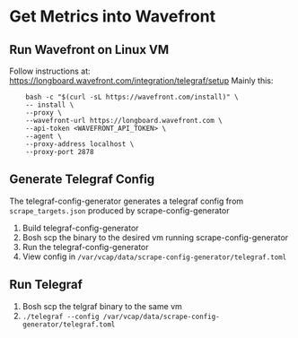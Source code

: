 # Get Metrics into Wavefront

## Run Wavefront on Linux VM
Follow instructions at: https://longboard.wavefront.com/integration/telegraf/setup
Mainly this:
```
    bash -c "$(curl -sL https://wavefront.com/install)" \
    -- install \
    --proxy \
    --wavefront-url https://longboard.wavefront.com \
    --api-token <WAVEFRONT_API_TOKEN> \
    --agent \
    --proxy-address localhost \
    --proxy-port 2878
```

## Generate Telegraf Config
The telegraf-config-generator generates a telegraf config from `scrape_targets.json` produced by scrape-config-generator

1. Build telegraf-config-generator
1. Bosh scp the binary to the desired vm running scrape-config-generator
1. Run the telegraf-config-generator
1. View config in `/var/vcap/data/scrape-config-generator/telegraf.toml`

## Run Telegraf

1. Bosh scp the telgraf binary to the same vm
1. `./telegraf --config /var/vcap/data/scrape-config-generator/telegraf.toml`
